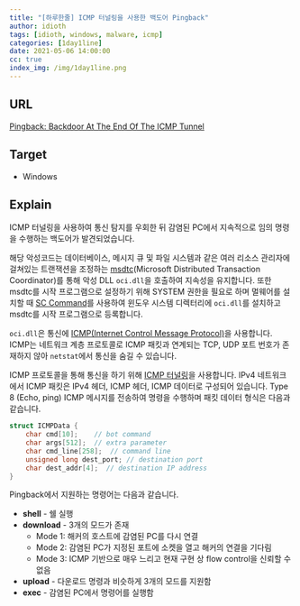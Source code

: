 ```yaml
---
title: "[하루한줄] ICMP 터널링을 사용한 백도어 Pingback"
author: idioth
tags: [idioth, windows, malware, icmp]
categories: [1day1line]
date: 2021-05-06 14:00:00
cc: true
index_img: /img/1day1line.png
---
```


## URL 

[Pingback: Backdoor At The End Of The ICMP Tunnel](https://www.trustwave.com/en-us/resources/blogs/spiderlabs-blog/backdoor-at-the-end-of-the-icmp-tunnel/)



## Target

- Windows 



## Explain

ICMP 터널링을 사용하여 통신 탐지를 우회한 뒤 감염된 PC에서 지속적으로 임의 명령을 수행하는 백도어가 발견되었습니다.

해당 악성코드는 데이터베이스, 메시지 큐 및 파일 시스템과 같은 여러 리소스 관리자에 걸쳐있는 트랜잭션을 조정하는 [msdtc](https://en.wikipedia.org/wiki/Microsoft_Distributed_Transaction_Coordinator)(Microsoft Distributed Transaction Coordinator)를 통해 악성 DLL `oci.dll`을 호출하여 지속성을 유지합니다. 또한 msdtc를 시작 프로그램으로 설정하기 위해 SYSTEM 권한을 필요로 하며 멀웨어를 설치할 때 [SC Command](https://docs.microsoft.com/ko-kr/windows-server/administration/windows-commands/sc-config)를 사용하여 윈도우 시스템 디렉터리에 `oci.dll`를 설치하고 msdtc를 시작 프로그램으로 등록합니다.

`oci.dll`은 통신에 [ICMP(Internet Control Message Protocol)](https://ko.wikipedia.org/wiki/%EC%9D%B8%ED%84%B0%EB%84%B7_%EC%A0%9C%EC%96%B4_%EB%A9%94%EC%8B%9C%EC%A7%80_%ED%94%84%EB%A1%9C%ED%86%A0%EC%BD%9C)을 사용합니다. ICMP는 네트워크 계층 프로토콜로 ICMP 패킷과 연계되는 TCP, UDP 포트 번호가 존재하지 않아 `netstat`에서 통신을 숨길 수 있습니다.

ICMP 프로토콜을 통해 통신을 하기 위해 [ICMP 터널링](https://en.wikipedia.org/wiki/ICMP_tunnel)을 사용합니다. IPv4 네트워크에서 ICMP 패킷은 IPv4 헤더, ICMP 헤더, ICMP 데이터로 구성되어 있습니다. Type 8 (Echo, ping) ICMP 메시지를 전송하여 명령을 수행하며 패킷 데이터 형식은 다음과 같습니다.

```cpp
struct ICMPData {
	char cmd[10];    // bot command
	char args[512];  // extra parameter
	char cmd_line[258];  // command line
	unsigned long dest_port; // destination port
	char dest_addr[4];  // destination IP address
}
```

Pingback에서 지원하는 명령어는 다음과 같습니다.

- **shell** - 쉘 실행
- **download** - 3개의 모드가 존재
    - Mode 1: 해커의 호스트에 감염된 PC를 다시 연결
    - Mode 2: 감염된 PC가 지정된 포트에 소켓을 열고 해커의 연결을 기다림
    - Mode 3: ICMP 기반으로 매우 느리고 현재 구현 상 flow control을 신뢰할 수 없음
- **upload** - 다운로드 명령과 비슷하게 3개의 모드를 지원함
- **exec** - 감염된 PC에서 명령어를 실행함